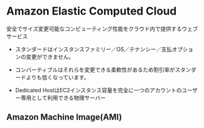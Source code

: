 # Amazon Elastic Computed Cloud

安全でサイズ変更可能なコンピューティング性能をクラウド内で提供するウェブサービス

- スタンダードはインスタンスファミリー／OS／テナンシー／支払オプションの変更ができません。
- コンバーティブルはそれらを変更できる柔軟性があるため割引率がスタンダードよりも低くなっています。

- Dedicated HostはEC2インスタンス容量を完全に一つのアカウントのユーザー専用として利用できる物理サーバー

## Amazon Machine Image(AMI)
